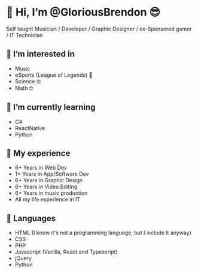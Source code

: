 # 👋 Hi, I’m @GloriousBrendon :sunglasses:
Self taught Musician / Developer / Graphic Designer / ex-Sponsored gamer / IT Technician

## 👀 I’m interested in
- Music
- eSports (League of Legends) :clown_face:
- Science :nerd_face:
- Math :nerd_face:

## 🌱 I’m currently learning
- C#
- ReactNative
- Python

## :space_invader: My experience
- 6+ Years in Web Dev
- 1+ Years in App/Software Dev
- 6+ Years in Graphic Design
- 6+ Years in Video Editing
- 6+ Years in music production
- All my life experience in IT

## :robot: Languages
- HTML (I know it's not a programming language, but I include it anyway)
- CSS
- PHP
- Javascript (Vanilla, React and Typescript)
- jQuery
- Python

<!---
GloriousBrendon/GloriousBrendon is a ✨ special ✨ repository because its `README.md` (this file) appears on your GitHub profile.
You can click the Preview link to take a look at your changes.
--->
